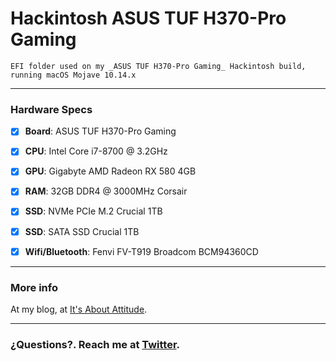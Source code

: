 # Hackintosh ASUS TUF H370-Pro Gaming
	EFI folder used on my _ASUS TUF H370-Pro Gaming_ Hackintosh build, running macOS Mojave 10.14.x

--------------------------------------------------------------------------------------------

### Hardware Specs

- [x] <b>Board</b>: ASUS TUF H370-Pro Gaming
- [x] <b>CPU</b>: Intel Core i7-8700 @ 3.2GHz
- [x] <b>GPU</b>: Gigabyte AMD Radeon RX 580 4GB
- [x] <b>RAM</b>: 32GB DDR4 @ 3000MHz Corsair
- [x] <b>SSD</b>: NVMe PCIe M.2 Crucial 1TB
- [x] <b>SSD</b>: SATA SSD Crucial 1TB
- [x] <b>Wifi/Bluetooth</b>: Fenvi FV-T919 Broadcom BCM94360CD


--------------------------------------------------------------------------------------------

### More info
At my blog, at [It's About Attitude](https://itsaboutactitud.wordpress.com/2019/09/03/hackintosh-2019/).

--------------------------------------------------------------------------------------------

### ¿Questions?. Reach me at [Twitter](https://twitter.com/TCattd/).
